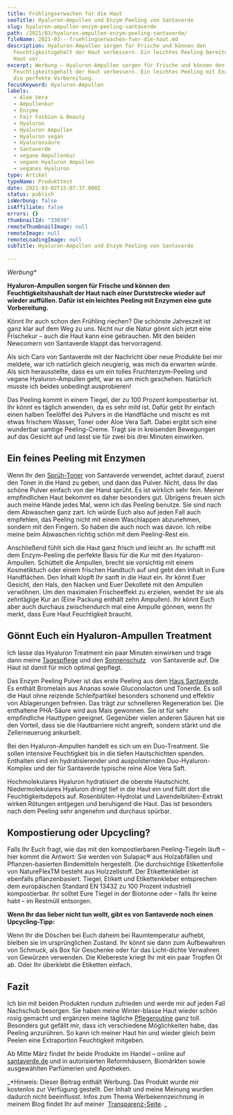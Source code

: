 ```yaml
---
title: Frühlingserwachen für die Haut
seoTitle: Hyaluron-Ampullen und Enzym Peeling von Santaverde
slug: hyaluron-ampullen-enzym-peeling-santaverde
path: /2021/03/hyaluron-ampullen-enzym-peeling-santaverde/
fileName: 2021-03---fruehlingserwachen-fuer-die-haut.md
description: Hyaluron-Ampullen sorgen für Frische und können den
  Feuchtigkeitsgehalt der Haut verbessern. Ein leichtes Peeling bereitet die
  Haut vor.
excerpt: Werbung – Hyaluron-Ampullen sorgen für Frische und können den
  Feuchtigkeitsgehalt der Haut verbessern. Ein leichtes Peeling mit Enzymen ist
  die perfekte Vorbereitung.
focusKeyword: Hyaluron-Ampullen
labels:
  - Aloe Vera
  - Ampullenkur
  - Enzyme
  - Fair Fashion & Beauty
  - Hyaluron
  - Hyaluron Ampullen
  - Hyaluron vegan
  - Hyaluronsäure
  - Santaverde
  - vegane Ampullenkur
  - vegane Hyaluron Ampullen
  - veganes Hyaluron
type: Artikel
typeName: Produkttest
date: 2021-03-02T15:07:37.000Z
status: publish
isWerbung: false
isAffiliate: false
errors: {}
thumbnailId: "33039"
remoteThumbnailImage: null
remoteImage: null
remoteLoadingImage: null
subTitle: Hyaluron-Ampullen und Enzym Peeling von Santaverde
  
---
```


_Werbung\*_

**Hyaluron-Ampullen sorgen für Frische und können den Feuchtigkeitshaushalt der
Haut nach einer Durststrecke wieder auf wieder auffüllen. Dafür ist ein leichtes
Peeling mit Enzymen eine gute Vorbereitung.**

Könnt Ihr auch schon den Frühling riechen? Die schönste Jahreszeit ist ganz klar
auf dem Weg zu uns. Nicht nur die Natur gönnt sich jetzt eine Frischekur – auch
die Haut kann eine gebrauchen. Mit den beiden Newcomern von Santaverde klappt
das hervorragend.

Als sich Caro von Santaverde mit der Nachricht über neue Produkte bei mir
meldete, war ich natürlich gleich neugierig, was mich da erwarten würde. Als
sich herausstellte, dass es um ein tolles Fruchtenzym-Peeling und vegane
Hyaluron-Ampullen geht, war es um mich geschehen. Natürlich musste ich beides
unbedingt ausprobieren!

Das Peeling kommt in einem Tiegel, der zu 100 Prozent kompostierbar ist. Ihr
könnt es täglich anwenden, da es sehr mild ist. Dafür gebt Ihr einfach einen
halben Teelöffel des Pulvers in die Handfläche und mischt es mit etwas frischem
Wasser, Toner oder Aloe Vera Saft. Dabei ergibt sich eine wunderbar samtige
Peeling-Creme. Tragt sie in kreisenden Bewegungen auf das Gesicht auf und lasst
sie für zwei bis drei Minuten einwirken.

## Ein feines Peeling mit Enzymen

Wenn Ihr den [Sprüh-Toner](/2020/04/homeoffice-beauty-lieblinge/) von Santaverde
verwendet, achtet darauf, zuerst den Toner in die Hand zu geben, und dann das
Pulver. Nicht, dass Ihr das schöne Pulver einfach von der Hand sprüht. Es ist
wirklich sehr fein. Meiner empfindlichen Haut bekommt es daher besonders gut.
Übrigens freuen sich auch meine Hände jedes Mal, wenn ich das Peeling benutze.
Sie sind nach dem Abwaschen ganz zart. Ich würde Euch also auf jeden Fall auch
empfehlen, das Peeling nicht mit einem Waschlappen abzunehmen, sondern mit den
Fingern. So haben die auch noch was davon. Ich reibe meine beim Abwaschen
richtig schön mit dem Peeling-Rest ein.

Anschließend fühlt sich die Haut ganz frisch und leicht an. Ihr schafft mit dem
Enzym-Peeling die perfekte Basis für die Kur mit den Hyaluron-Ampullen.
Schüttelt die Ampullen, brecht sie vorsichtig mit einem Kosmetiktuch oder einem
frischen Handtuch auf und gebt den Inhalt in Eure Handflächen. Den Inhalt klopft
Ihr sanft in die Haut ein. Ihr könnt Euer Gesicht, den Hals, den Nacken und Euer
Dekolleté mit den Ampullen verwöhnen. Um den maximalen Frischeeffekt zu
erzielen, wendet Ihr sie als zehntägige Kur an (Eine Packung enthält zehn
Ampullen). Ihr könnt Euch aber auch durchaus zwischendurch mal eine Ampulle
gönnen, wenn Ihr merkt, dass Eure Haut Feuchtigkeit braucht.

<Gallery name="hyaluron-ampullen-1" />

## Gönnt Euch ein Hyaluron-Ampullen Treatment

Ich lasse das Hyaluron Treatment ein paar Minuten einwirken und trage dann meine
[Tagespflege](/2018/01/santaverde/) und den
[Sonnenschutz](/2020/03/sonnenpflege-von-santaverde/)   von Santaverde auf. Die
Haut ist damit für mich optimal gepflegt.

Das Enzym Peeling Pulver ist das erste Peeling aus dem
[Haus Santaverde](/2019/07/santaverde-finca-aloe-vera/). Es enthält Bromelain
aus Ananas sowie Gluconolacton und Tonerde. Es soll die Haut ohne reizende
Schleifpartikel besonders schonend und effektiv von Ablagerungen befreien. Das
trägt zur schnelleren Regeneration bei. Die enthaltene PHA-Säure wird aus Mais
gewonnen. Sie ist für sehr empfindliche Hauttypen geeignet. Gegenüber vielen
anderen Säuren hat sie den Vorteil, dass sie die Hautbarriere nicht angreift,
sondern stärkt und die Zellerneuerung ankurbelt.

Bei den Hyaluron-Ampullen handelt es sich um ein Duo-Treatment. Sie sollen
intensive Feuchtigkeit bis in die tiefen Hautschichten spenden. Enthalten sind
ein hydratisierender und auspolsternden Duo-Hyaluron-Komplex und der für
Santaverde typische reine Aloe Vera Saft.

Hochmolekulares Hyaluron hydratisiert die oberste Hautschicht. Niedermolekulares
Hyaluron dringt tief in die Haut ein und füllt dort die Feuchtigkeitsdepots auf.
Rosenblüten-Hydrolat und Lavendelblüten-Extrakt wirken Rötungen entgegen und
beruhigend die Haut. Das ist besonders nach dem Peeling sehr angenehm und
durchaus spürbar.

## Kompostierung oder Upcycling?

Falls Ihr Euch fragt, wie das mit den kompostierbaren Peeling-Tiegeln läuft –
hier kommt die Antwort: Sie werden von Sulapac® aus Holzabfällen und
Pflanzen-basierten Bindemitteln hergestellt. Die durchsichtige Etikettenfolie
von NatureFlexTM besteht aus Holzzellstoff. Der Etikettenkleber ist ebenfalls
pflanzenbasiert. Tiegel, Etikett und Etikettenkleber entsprechen dem
europäischen Standard EN 13432 zu 100 Prozent industriell kompostierbar. Ihr
solltet Eure Tiegel in der Biotonne oder – falls Ihr keine habt – im Restmüll
entsorgen.

**Wenn Ihr das lieber nicht tun wollt, gibt es von Santaverde noch einen
Upcycling-Tipp:**

Wenn Ihr die Döschen bei Euch daheim bei Raumtemperatur aufhebt, bleiben sie im
ursprünglichen Zustand. Ihr könnt sie dann zum Aufbewahren von Schmuck, als Box
für Geschenke oder für das Licht-dichte Verwahren von Gewürzen verwenden. Die
Klebereste kriegt Ihr mit ein paar Tropfen Öl ab. Oder Ihr überklebt die
Etiketten einfach.

## Fazit

Ich bin mit beiden Produkten rundum zufrieden und werde mir auf jeden Fall
Nachschub besorgen. Sie haben meine Winter-blasse Haut wieder schön rosig
gemacht und ergänzen meine tägliche [Pflegeroutine](/2019/02/santaverde-pure/)
ganz toll. Besonders gut gefällt mir, dass ich verschiedene Möglichkeiten habe,
das Peeling anzurühren. So kann ich meiner Haut hin und wieder gleich beim
Peelen eine Extraportion Feuchtigkeit mitgeben.

Ab Mitte März findet Ihr beide Produkte im Handel – online auf
[santaverde.de](https://www.santaverde.de) und in autorisierten Reformhäusern,
Biomärkten sowie ausgewählten Parfümerien und Apotheken.

<Gallery name="hyaluron-ampullen-2" />

_\*Hinweis: Dieser Beitrag enthält Werbung. Das Produkt wurde mir kostenlos zur
Verfügung gestellt. Der Inhalt und meine Meinung wurden dadurch nicht
beeinflusst. Infos zum Thema Werbekennzeichnung in meinem Blog findet Ihr auf
meiner  [Transparenz-Seite](/werbung/). _

  